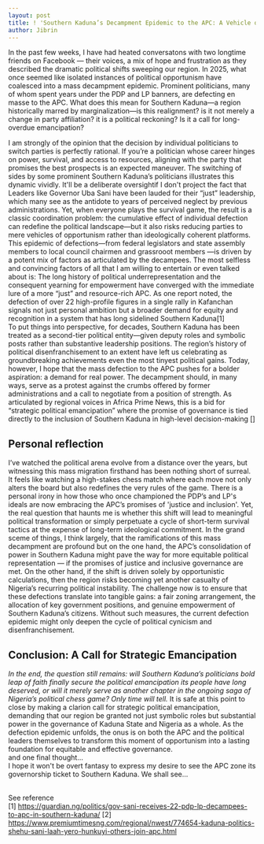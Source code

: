 ```yaml
---
layout: post
title: ! 'Southern Kaduna’s Decampment Epidemic to the APC: A Vehicle of Opportunism or Political Reckoning?'
author: Jibrin
---
```

In the past few weeks, I have had heated conversatons with two longtime friends on Facebook — their voices, a mix of hope and frustration as they described the dramatic political shifts sweeping our region. In 2025, what once seemed like isolated instances of political opportunism have coalesced into a mass decampment epidemic. Prominent politicians, many of whom spent years under the PDP and LP banners, are defecting en masse to the APC. What does this mean for Southern Kaduna—a region historically marred by marginalization—is this realignment? is it not merely a change in party affiliation? it is a political reckoning? Is it a call for long-overdue emancipation?<br>

I am strongly of the opinion that the decision by individual politicians to switch parties is perfectly rational. If you’re a politician whose career hinges on power, survival, and access to resources, aligning with the party that promises the best prospects is an expected maneuver. The switching of sides by some prominent Southern Kaduna’s politicians illustrates this dynamic vividly. It'll be a deliberate oversightif I don't project the fact that Leaders like Governor Uba Sani have been lauded for their “just” leadership, which many see as the antidote to years of perceived neglect by previous administrations. Yet, when everyone plays the survival game, the result is a classic coordination problem: the cumulative effect of individual defection can redefine the political landscape—but it also risks reducing parties to mere vehicles of opportunism rather than ideologically coherent platforms. <br> This epidemic of defections—from federal legislators and state assembly members to local council chairmen and grassrooot members —is driven by a potent mix of factors as articulated by the decampees. The most selfless and convincing factors of all that I am willing to entertain or even talked about is: The long history of political underrepresentation and the consequent yearning for empowerment have converged with the immediate lure of a more “just” and resource-rich APC. As one report noted, the defection of over 22 high-profile figures in a single rally in Kafanchan signals not just personal ambition but a broader demand for equity and recognition in a system that has long sidelined Southern Kaduna[1]
<br> To put things into perspective, for decades, Southern Kaduna has been treated as a second-tier political entity—given deputy roles and symbolic posts rather than substantive leadership positions. The region’s history of political disenfranchisement to an extent have left us celebrating as groundbreaking achievements even the most tinyest political gains. Today, however, I hope that the mass defection to the APC pushes for a bolder aspiration: a demand for real power. The decampment should, in many ways, serve as a protest against the crumbs offered by former administrations and a call to negotiate from a position of strength. As articulated by regional voices in Africa Prime News, this is a bid for “strategic political emancipation” where the promise of governance is tied directly to the inclusion of Southern Kaduna in high-level decision-making [​]

## Personal reflection
I’ve watched the political arena evolve from a distance over the years, but witnessing this mass migration firsthand has been nothing short of surreal. It feels like watching a high-stakes chess match where each move not only alters the board but also redefines the very rules of the game. There is a personal irony in how those who once championed the PDP’s and LP's ideals are now embracing the APC’s promises of 'justice and inclusion'. Yet, the real question that haunts me is whether this shift will lead to meaningful political transformation or simply perpetuate a cycle of short-term survival tactics at the expense of long-term ideological commitment.
In the grand sceme of things, I think largely, that the ramifications of this mass decampment are profound but on the one hand, the APC’s consolidation of power in Southern Kaduna might pave the way for more equitable political representation — if the promises of justice and inclusive governance are met. On the other hand, if the shift is driven solely by opportunistic calculations, then the region risks becoming yet another casualty of Nigeria’s recurring political instability. The challenge now is to ensure that these defections translate into tangible gains: a fair zoning arrangement, the allocation of key government positions, and genuine empowerment of Southern Kaduna’s citizens. Without such measures, the current defection epidemic might only deepen the cycle of political cynicism and disenfranchisement.

## Conclusion: A Call for Strategic Emancipation
<i>In the end, the question still remains: will Southern Kaduna’s politicians bold leap of faith finally secure the political emancipation its people have long deserved, or will it merely serve as another chapter in the ongoing saga of Nigeria’s political chess game? Only time will tell.</i>
It is safe at this point to close by making a clarion call for strategic political emancipation, demanding that our region be granted not just symbolic roles but substantial power in the governance of Kaduna State and Nigeria as a whole. As the defection epidemic unfolds, the onus is on both the APC and the political leaders themselves to transform this moment of opportunism into a lasting foundation for equitable and effective governance.<br>
and one final thought...<br>I hope it won't be overt fantasy to express my desire to see the APC zone its governorship ticket to Southern Kaduna. We shall see...

<br>See reference <br>
[1] https://guardian.ng/politics/gov-sani-receives-22-pdp-lp-decampees-to-apc-in-southern-kaduna/
[2] https://www.premiumtimesng.com/regional/nwest/774654-kaduna-politics-shehu-sani-laah-yero-hunkuyi-others-join-apc.html
